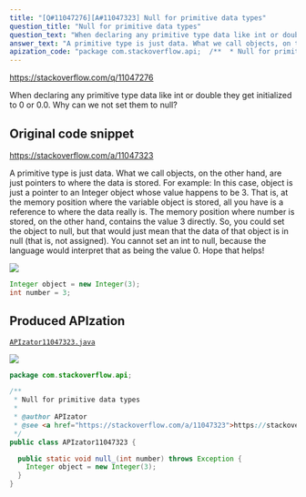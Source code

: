 ```yaml
---
title: "[Q#11047276][A#11047323] Null for primitive data types"
question_title: "Null for primitive data types"
question_text: "When declaring any primitive type data like int or double they get initialized to 0 or 0.0. Why can we not set them to null?"
answer_text: "A primitive type is just data. What we call objects, on the other hand, are just pointers to where the data is stored. For example: In this case, object is just a pointer to an Integer object whose value happens to be 3. That is, at the memory position where the variable object is stored, all you have is a reference to where the data really is. The memory position where number is stored, on the other hand, contains the value 3 directly. So, you could set the object to null, but that would just mean that the data of that object is in null (that is, not assigned). You cannot set an int to null, because the language would interpret that as being the value 0. Hope that helps!"
apization_code: "package com.stackoverflow.api;  /**  * Null for primitive data types  *  * @author APIzator  * @see <a href=\"https://stackoverflow.com/a/11047323\">https://stackoverflow.com/a/11047323</a>  */ public class APIzator11047323 {    public static void null_(int number) throws Exception {     Integer object = new Integer(3);   } }"
---
```


https://stackoverflow.com/q/11047276

When declaring any primitive type data like int or double they get initialized to 0 or 0.0. Why can we not set them to null?



## Original code snippet

https://stackoverflow.com/a/11047323

A primitive type is just data. What we call objects, on the other hand, are just pointers to where the data is stored. For example:
In this case, object is just a pointer to an Integer object whose value happens to be 3. That is, at the memory position where the variable object is stored, all you have is a reference to where the data really is. The memory position where number is stored, on the other hand, contains the value 3 directly.
So, you could set the object to null, but that would just mean that the data of that object is in null (that is, not assigned). You cannot set an int to null, because the language would interpret that as being the value 0.
Hope that helps!

<div class="code-logo"><img src="/stackoverflow.png" /></div>

```java
Integer object = new Integer(3);
int number = 3;
```

## Produced APIzation

[`APIzator11047323.java`](https://github.com/pasqualesalza/apization-temp-data/raw/master/search/APIzator11047323.java)

<div class="code-logo"><img src="/apizator.png" /></div>

```java
package com.stackoverflow.api;

/**
 * Null for primitive data types
 *
 * @author APIzator
 * @see <a href="https://stackoverflow.com/a/11047323">https://stackoverflow.com/a/11047323</a>
 */
public class APIzator11047323 {

  public static void null_(int number) throws Exception {
    Integer object = new Integer(3);
  }
}

```